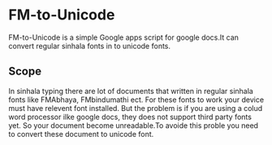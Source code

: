 # FM-to-Unicode
FM-to-Unicode is a simple Google apps script for google docs.It can convert regular sinhala fonts in to unicode fonts.
## Scope
In sinhala typing there are lot of documents that written in regular sinhala fonts like FMAbhaya, FMbindumathi ect. For these fonts to work your device must have relevent font installed. But the problem is if you are using a colud word processor ilke google docs, they does not support third party fonts yet. So your document become unreadable.To avoide this proble you need to convert these document to unicode font.
